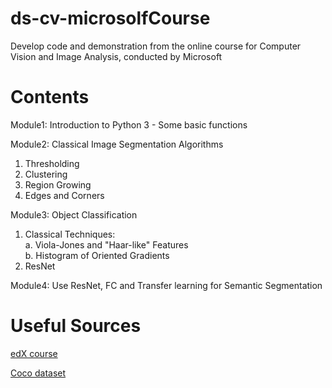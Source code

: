 # ds-cv-microsolfCourse
Develop code and demonstration from the online course for Computer Vision and Image Analysis, conducted by Microsoft

# Contents

Module1: Introduction to Python 3 - Some basic functions 

Module2: Classical Image Segmentation Algorithms <br>  
1. Thresholding 
2. Clustering
3. Region Growing
4. Edges and Corners

Module3: Object Classification <br> 
1. Classical Techniques: <br>
      a. Viola-Jones and "Haar-like" Features <br>
      b. Histogram of Oriented Gradients <br> 
2. ResNet

Module4: Use ResNet, FC and Transfer learning for Semantic Segmentation

# Useful Sources
[edX course](https://courses.edx.org/courses/course-v1:Microsoft+DEV290x+1T2019a/course/)

[Coco dataset]()



